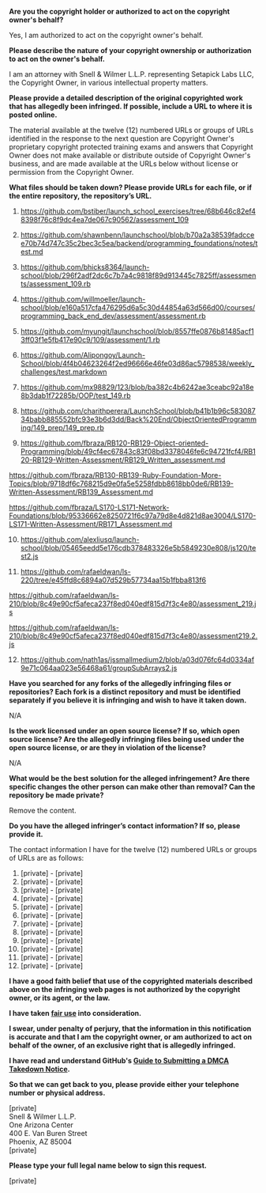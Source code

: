 **Are you the copyright holder or authorized to act on the copyright owner's behalf?**

Yes, I am authorized to act on the copyright owner's behalf.

**Please describe the nature of your copyright ownership or authorization to act on the owner's behalf.**

I am an attorney with Snell & Wilmer L.L.P. representing Setapick Labs LLC, the Copyright Owner, in various intellectual property matters.

**Please provide a detailed description of the original copyrighted work that has allegedly been infringed. If possible, include a URL to where it is posted online.**

The material available at the twelve (12) numbered URLs or groups of URLs identified in the response to the next question are Copyright Owner's proprietary copyright protected training exams and answers that Copyright Owner does not make available or distribute outside of Copyright Owner's business, and are made available at the URLs below without license or permission from the Copyright Owner.

**What files should be taken down? Please provide URLs for each file, or if the entire repository, the repository’s URL.**

1. https://github.com/bstiber/launch_school_exercises/tree/68b646c82ef48398f76c8f9dc4ea7de067c90562/assessment_109

2. https://github.com/shawnbenn/launchschool/blob/b70a2a38539fadccee70b74d747c35c2bec3c5ea/backend/programming_foundations/notes/test.md

3. https://github.com/bhicks8364/launch-school/blob/296f2adf2dc6c7b7a4c9818f89d913445c7825ff/assessments/assessment_109.rb

4. https://github.com/willmoeller/launch-school/blob/e160a517cfa476295d6a5c30d44854a63d566d00/courses/programming_back_end_dev/assessment/assessment.rb

5. https://github.com/myungit/launchschool/blob/8557ffe0876b81485acf13ff03f1e5fb417e90c9/109/assessment/1.rb

6. https://github.com/Alipongoy/Launch-School/blob/4f4b04623264f2ed96666e46fe03d86ac5798538/weekly_challenges/test.markdown

7. https://github.com/mx98829/123/blob/ba382c4b6242ae3ceabc92a18e8b3dab1f72285b/OOP/test_149.rb

8. https://github.com/charithperera/LaunchSchool/blob/b41b1b96c58308734babb885552bfc93e3b6d3dd/Back%20End/ObjectOrientedProgramming/149_prep/149_prep.rb

9. https://github.com/fbraza/RB120-RB129-Object-oriented-Programming/blob/49cf4ec67843c83f08bd3378046fe6c94721fcf4/RB120-RB129-Written-Assessment/RB129_Written_assessment.md

https://github.com/fbraza/RB130-RB139-Ruby-Foundation-More-Topics/blob/9718df6c768215d9e0fa5e5258fdbb8618bb0de6/RB139-Written-Assessment/RB139_Assessment.md

https://github.com/fbraza/LS170-LS171-Network-Foundations/blob/95336662e8250721f6c97a79d8e4d821d8ae3004/LS170-LS171-Written-Assessment/RB171_Assessment.md

10. https://github.com/alexliusq/launch-school/blob/05465eedd5e176cdb378483326e5b5849230e808/js120/test2.js

11. https://github.com/rafaeldwan/ls-220/tree/e45ffd8c6894a07d529b57734aa15b1fbba813f6

https://github.com/rafaeldwan/ls-210/blob/8c49e90cf5afeca237f8ed040edf815d7f3c4e80/assessment_219.js

https://github.com/rafaeldwan/ls-210/blob/8c49e90cf5afeca237f8ed040edf815d7f3c4e80/assessment219.2.js

12. https://github.com/nath1as/jssmallmedium2/blob/a03d076fc64d0334af9e71c064aa023e56468a61/groupSubArrays2.js

**Have you searched for any forks of the allegedly infringing files or repositories? Each fork is a distinct repository and must be identified separately if you believe it is infringing and wish to have it taken down.**

N/A

**Is the work licensed under an open source license? If so, which open source license? Are the allegedly infringing files being used under the open source license, or are they in violation of the license?**

N/A

**What would be the best solution for the alleged infringement? Are there specific changes the other person can make other than removal? Can the repository be made private?**

Remove the content.

**Do you have the alleged infringer’s contact information? If so, please provide it.**

The contact information I have for the twelve (12) numbered URLs or groups of URLs are as follows:

1. [private] - [private]  
2. [private] - [private]  
3. [private] - [private]  
4. [private] - [private]  
5. [private] - [private]  
6. [private] - [private]  
7. [private] - [private]  
8. [private] - [private]  
9. [private] - [private]  
10. [private] - [private]  
11. [private] - [private]  
12. [private] - [private]

**I have a good faith belief that use of the copyrighted materials described above on the infringing web pages is not authorized by the copyright owner, or its agent, or the law.**

**I have taken <a href="https://www.lumendatabase.org/topics/22">fair use</a> into consideration.**

**I swear, under penalty of perjury, that the information in this notification is accurate and that I am the copyright owner, or am authorized to act on behalf of the owner, of an exclusive right that is allegedly infringed.**

**I have read and understand GitHub's <a href="https://docs.github.com/articles/guide-to-submitting-a-dmca-takedown-notice/">Guide to Submitting a DMCA Takedown Notice</a>.**

**So that we can get back to you, please provide either your telephone number or physical address.**

[private]  
Snell & Wilmer L.L.P.  
One Arizona Center  
400 E. Van Buren Street  
Phoenix, AZ 85004  
[private]

**Please type your full legal name below to sign this request.**

[private]
